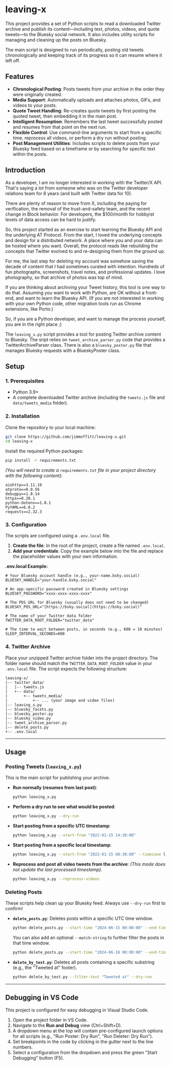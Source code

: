 # leaving-x
This project provides a set of Python scripts to read a downloaded Twitter archive and publish its content—including text, photos, videos, and quote tweets—to the Bluesky social network. It also includes utility scripts for managing and cleaning up the posts on Bluesky.

The main script is designed to run periodically, posting old tweets chronologically and keeping track of its progress so it can resume where it left off.

## Features

* **Chronological Posting**: Posts tweets from your archive in the order they were originally created.
* **Media Support**: Automatically uploads and attaches photos, GIFs, and videos to your posts.
* **Quote Tweet Handling**: Re-creates quote tweets by first posting the quoted tweet, then embedding it in the main post.
* **Intelligent Resumption**: Remembers the last tweet successfully posted and resumes from that point on the next run.
* **Flexible Control**: Use command-line arguments to start from a specific time, reprocess all videos, or perform a dry run without posting.
* **Post Management Utilities**: Includes scripts to delete posts from your Bluesky feed based on a timeframe or by searching for specific text within the posts.

## Introduction

As a developer, I am no longer interested in working with the Twitter/X API. That's saying a lot from someone who was on the Twitter developer relations team for 8 years (and built with Twitter data for 10). 

There are plenty of reason to move from X, including the paying for verification, the removal of the trust-and-safety team, and the recent change in Block behavior. For developers, the $100/month for hobbyist levels of data access can be hard to justify. 

So, this project started as an exercise to start learning the Bluesky API and the underlying AT Protocol. From the start, I loved the underlying concepts and design for a distributed network. A place where you and your data can be hosted where you want. Overall, the protocol reads like rebuilding the concepts that Twitter evolved to and re-designing them from the ground up. 

For me, the last step for deleting my account was somehow saving the decade of content that I had sometimes curated with intention. Hundreds of fun photographs, screenshots, travel notes, and professional updates. I love photography, so that archive of photos was top of mind. 

If you are thinking about archiving your Tweet history, this tool is one way to do that. Assuming you want to work with Python, are OK without a front-end, and want to learn the Bluesky API. (If you are not interested in working with your own Python code, other migration tools run as Chrome extensions, like Porto.)

So, if you are a Python developer, and want to manage the process yourself, you are in the right place ;) 

The `leaving_x.py` script provides a tool for posting Twitter archive content to Bluesky. The sript relies on `tweet_archive_parser.py` code that provides a TwitterArchiveParser class. There is also a `bluesky_poster.py` file that manages Bluesky requests with a BlueskyPoster class.  

## Setup

### 1. Prerequisites

* Python 3.9+
* A complete downloaded Twitter archive (including the `tweets.js` file and `data/tweets_media` folder).

### 2. Installation

Clone the repository to your local machine:

```bash
git clone https://github.com/jimmoffitt/leaving-x.git
cd leaving-x
```

Install the required Python packages:

```bash
pip install -r requirements.txt
```

*(You will need to create a `requirements.txt` file in your project directory with the following content):*

```
aiohttp==3.11.10
atproto==0.0.56
debugpy==1.8.14
httpx==0.28.1
python-dotenv==1.0.1
PyYAML==6.0.2
requests==2.32.3
```

### 3. Configuration

The scripts are configured using a `.env.local` file.

1.  **Create the file**: In the root of the project, create a file named `.env.local`.
2.  **Add your credentials**: Copy the example below into the file and replace the placeholder values with your own information.

**.env.local Example:**

```env
# Your Bluesky account handle (e.g., your-name.bsky.social)
BLUESKY_HANDLE="your-handle.bsky.social"

# An app-specific password created in Bluesky settings
BLUESKY_PASSWORD="xxxx-xxxx-xxxx-xxxx"

# The PDS URL for Bluesky (usually does not need to be changed)
BLUESKY_PDS_URL="[https://bsky.social](https://bsky.social)"

# The name of your Twitter data folder
TWITTER_DATA_ROOT_FOLDER="twitter_data"

# The time to wait between posts, in seconds (e.g., 600 = 10 minutes)
SLEEP_INTERVAL_SECONDS=600
```

### 4. Twitter Archive

Place your unzipped Twitter archive folder into the project directory. The folder name should match the `TWITTER_DATA_ROOT_FOLDER` value in your `.env.local` file. The script expects the following structure:

```
leaving-x/
|-- twitter_data/
|   |-- tweets.js
|   +-- data/
|       +-- tweets_media/
|           +-- ... (your image and video files)
|-- leaving_x.py
|-- bluesky_facets.py
|-- bluesky_poster.py
|-- bluesky_video.py
|-- tweet_archive_parser.py
|-- delete_posts.py
+-- .env.local
```

---

## Usage

### Posting Tweets (`leaving_x.py`)

This is the main script for publishing your archive.

* **Run normally (resumes from last post)**:
    ```bash
    python leaving_x.py
    ```
* **Perform a dry run to see what would be posted**:
    ```bash
    python leaving_x.py --dry-run
    ```
* **Start posting from a specific UTC timestamp**:
    ```bash
    python leaving_x.py --start-from "2022-01-15 14:30:00"
    ```
* **Start posting from a specific local timestamp**:
    ```bash
    python leaving_x.py --start-from "2022-01-15 08:30:00" --timezone local
    ```
* **Reprocess and post all video tweets from the archive**:
    *(This mode does not update the last processed timestamp).*
    ```bash
    python leaving_x.py --reprocess-videos
    ```

### Deleting Posts

These scripts help clean up your Bluesky feed. Always use `--dry-run` first to confirm!

* **`delete_posts.py`**: Deletes posts within a specific UTC time window.
    ```bash
    python delete_posts.py --start-time "2024-06-15 00:00:00" --end-time "2024-06-18 23:59:59" --dry-run
    ```
    You can also add an optional `--match-string` to further filter the posts in that time window.
    ```bash
    python delete_posts.py --start-time "2024-06-18 00:00:00" --end-time "2024-06-18 23:59:59" --match-string "Broncos"
    ```
* **`delete_by_text.py`**: Deletes all posts containing a specific substring (e.g., the "Tweeted at" footer).
    ```bash
    python delete_by_text.py --filter-text "Tweeted at" --dry-run
    ```

---

## Debugging in VS Code

This project is configured for easy debugging in Visual Studio Code.

1.  Open the project folder in VS Code.
2.  Navigate to the **Run and Debug** view (Ctrl+Shift+D).
3.  A dropdown menu at the top will contain pre-configured launch options for all scripts (e.g., "Run Poster: Dry Run", "Run Deleter: Dry Run").
4.  Set breakpoints in the code by clicking in the gutter next to the line numbers.
5.  Select a configuration from the dropdown and press the green "Start Debugging" button (F5).
